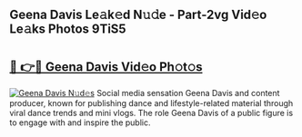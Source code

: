 ## Geena Davis Le𝚊k𝚎d N𝚞𝚍e - Part-2vg Vid𝚎o Le𝚊ks Photos 9TiS5

# <h2><a href="http://fbf3ox.evod.top/?m=Geena+Davis">🔗 👉🔴 Geena Davis Vid𝚎o Ph𝚘t𝚘s</a></h2>

[![Geena Davis N𝚞d𝚎s](https://i.imgur.com/8V9OHl7.gif)](http://fbf3ox.evod.top/?m=Geena+Davis)
Social media sensation Geena Davis and content producer, known for publishing dance and lifestyle-related material through viral dance trends and mini vlogs. The role Geena Davis of a public figure is to engage with and inspire the public. 
